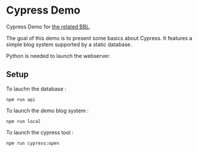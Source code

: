 # Cypress Demo

Cypress Demo for [the related BBL](https://docs.google.com/presentation/d/1BBEN0AUOtF-WTPkG3rxUzQoKrkJIjC3dsD99Zruwo2E/edit?usp=sharing).

The goal of this demo is to present some basics about Cypress. It features a simple blog system supported by a static database.

Python is needed to launch the webserver.

## Setup

To lauchn the database : 

```
npm run api
```

To launch the demo blog system :

```
npm run local
```

To launch the cypress tool : 

```
npm run cypress:open
```
